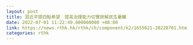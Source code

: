 ```yaml
---
layout: post
title: 習近平提四點希望　提高治理能力切實排解民生憂難
date: 2022-07-01 11:22:49.000000000 +08:00
link: https://news.rthk.hk/rthk/ch/component/k2/1655621-20220701.htm
categories: rthk
---
```



